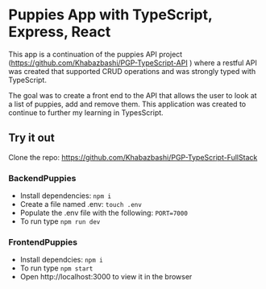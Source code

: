 # Puppies App with TypeScript, Express, React

This app is a continuation of the puppies API project (https://github.com/Khabazbashi/PGP-TypeScript-API ) where a restful API was created that supported CRUD operations and was strongly typed with TypeScript.

The goal was to create a front end to the API that allows the user to look at a list of puppies, add and remove them. This application was created to continue to further my learning in TypesScript. 

## Try it out
Clone the repo: https://github.com/Khabazbashi/PGP-TypeScript-FullStack

### BackendPuppies

- Install dependencies: `npm i`
- Create a file named .env: `touch .env`
- Populate the .env file with the following: `PORT=7000`
- To run type `npm run dev`

### FrontendPuppies
- Install dependcies: `npm i` 
- To run type `npm start`
- Open http://localhost:3000 to view it in the browser
